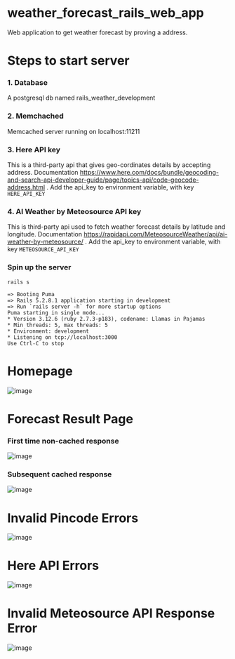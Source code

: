 # weather_forecast_rails_web_app
Web application to get weather forecast by proving a address.

# Steps to start server

### 1. Database
A postgresql db named rails_weather_development

### 2. Memchached
Memcached server running on localhost:11211

### 3. Here API key
This is a third-party api that gives geo-cordinates details by accepting address. Documentation https://www.here.com/docs/bundle/geocoding-and-search-api-developer-guide/page/topics-api/code-geocode-address.html .
Add the api_key to environment variable, with key `HERE_API_KEY` 

### 4. AI Weather by Meteosource API key
This is third-party api used to fetch weather forecast details by latitude and longitude. Documentation https://rapidapi.com/MeteosourceWeather/api/ai-weather-by-meteosource/ .
Add the api_key to environment variable, with key `METEOSOURCE_API_KEY`


### Spin up the server
`rails s`
```
=> Booting Puma
=> Rails 5.2.8.1 application starting in development
=> Run `rails server -h` for more startup options
Puma starting in single mode...
* Version 3.12.6 (ruby 2.7.3-p183), codename: Llamas in Pajamas
* Min threads: 5, max threads: 5
* Environment: development
* Listening on tcp://localhost:3000
Use Ctrl-C to stop
```


# Homepage

![image](https://github.com/prathamesh000777/weather_forecast_rails_web_app/assets/51914475/c863ef35-1159-4f70-96b5-691887fff5ac)

# Forecast Result Page

### First time non-cached response

![image](https://github.com/prathamesh000777/weather_forecast_rails_web_app/assets/51914475/48698373-e6cf-48a8-8ffe-d5fce9ed71ad)


### Subsequent cached response

![image](https://github.com/prathamesh000777/weather_forecast_rails_web_app/assets/51914475/3bf5f8f9-ec83-4676-9565-e00ac0cb5049)



# Invalid Pincode Errors

![image](https://github.com/prathamesh000777/weather_forecast_rails_web_app/assets/51914475/041103a2-adb2-4aae-89a2-5f0dc8c57150)


# Here API Errors

![image](https://github.com/prathamesh000777/weather_forecast_rails_web_app/assets/51914475/00362589-6e20-4049-a296-5826796e01e5)


# Invalid Meteosource API Response Error

![image](https://github.com/prathamesh000777/weather_forecast_rails_web_app/assets/51914475/11b87cd9-7ed9-4197-a44a-641de9680a55)

